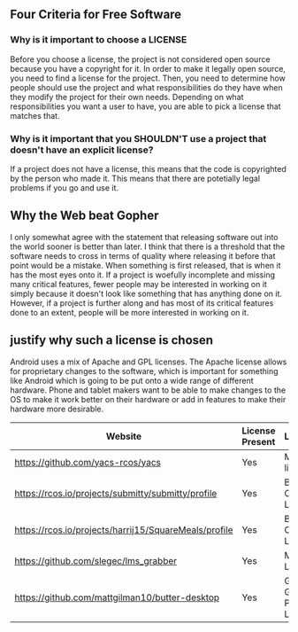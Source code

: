 ## Four Criteria for Free Software
### Why is it important to choose a LICENSE
Before you choose a license, the project is not considered open source because you have a copyright for it. In order to make it legally open source, you need to find a license for the project. Then, you need to determine how people should use the project and what responsibilities do they have when they modify the project for their own needs. Depending on what responsibilities you want a user to have, you are able to pick a license that matches that.

### Why is it important that you SHOULDN'T use a project that doesn't have an explicit license?
If a project does not have a license, this means that the code is copyrighted by the person who made it. This means that there are potetially legal problems if you go and use it.

## Why the Web beat Gopher
I only somewhat agree with the statement that releasing software out into the world sooner is better than later. I think that there is a threshold that the software needs to cross in terms of quality where releasing it before that point would be a mistake. When something is first released, that is when it has the most eyes onto it. If a project is woefully incomplete and missing many critical features, fewer people may be interested in working on it simply because it doesn't look like something that has anything done on it. However, if a project is further along and has most of its critical features done to an extent, people will be more interested in working on it.

## justify why such a license is chosen
Android uses a mix of Apache and GPL licenses. The Apache license allows for proprietary changes to the software, which is important for something like Android which is going to be put onto a wide range of different hardware. Phone and tablet makers want to be able to make changes to the OS to make it work better on their hardware or add in features to make their hardware more desirable.

Website | License Present | License
---------|:----------|:-------
https://github.com/yacs-rcos/yacs | Yes | MIT license
https://rcos.io/projects/submitty/submitty/profile | Yes | BSD 3-Clause License
https://rcos.io/projects/harrij15/SquareMeals/profile | Yes | BSD 3-Clause LICENSE
https://github.com/slegec/lms_grabber | Yes | MIT License
https://github.com/mattgilman10/butter-desktop | Yes | GNU General Public License
